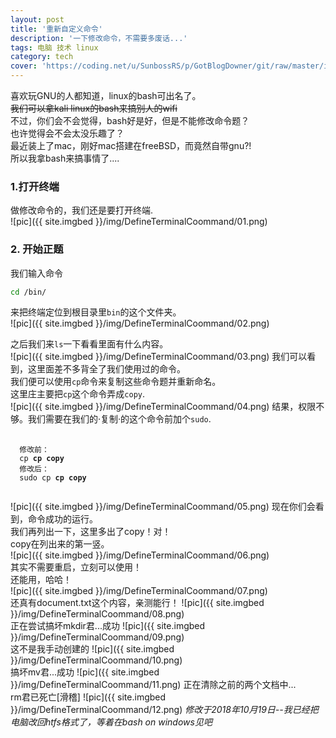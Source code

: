 ```yaml
---
layout: post
title: '重新自定义命令'
description: '一下修改命令，不需要多废话...'
tags: 电脑 技术 linux
category: tech
cover: 'https://coding.net/u/SunbossRS/p/GotBlogDowner/git/raw/master/img/DefineTerminalCoommand/cover.png'
---
```

喜欢玩GNU的人都知道，linux的bash可出名了。  
~~我们可以拿kali linux的bash来搞别人的wifi~~  
不过，你们会不会觉得，bash好是好，但是不能修改命令题？  
也许觉得会不会太没乐趣了？  
最近装上了mac，刚好mac搭建在freeBSD，而竟然自带gnu?!  
所以我拿bash来搞事情了....  
  
### 1.打开终端
做修改命令的，我们还是要打开终端.  
![pic]({{ site.imgbed }}/img/DefineTerminalCoommand/01.png)
### 2. 开始正题
我们输入命令
```bash
cd /bin/
```
来把终端定位到根目录里`bin`的这个文件夹。  
![pic]({{ site.imgbed }}/img/DefineTerminalCoommand/02.png)  
  
之后我们来`ls`一下看看里面有什么内容。  
![pic]({{ site.imgbed }}/img/DefineTerminalCoommand/03.png)
我们可以看到，这里面差不多背全了我们使用过的命令。  
我们便可以使用`cp`命令来复制这些命令题并重新命名。  
这里庄主要把`cp`这个命令弄成`copy`.  
![pic]({{ site.imgbed }}/img/DefineTerminalCoommand/04.png)
结果，权限不够。我们需要在我们的·复制·的这个命令前加个`sudo`.  
<pre>
  <code class="language-bash">
  修改前：
  cp <strong>cp copy</strong>
  修改后：
  sudo cp <strong>cp copy</strong>
  </code>
</pre>
![pic]({{ site.imgbed }}/img/DefineTerminalCoommand/05.png)
现在你们会看到，命令成功的运行。  
我们再列出一下，这里多出了copy！对！  
copy在列出来的第一竖。  
![pic]({{ site.imgbed }}/img/DefineTerminalCoommand/06.png)  
其实不需要重启，立刻可以使用！  
还能用，哈哈！  
![pic]({{ site.imgbed }}/img/DefineTerminalCoommand/07.png)  
还真有document.txt这个内容，亲测能行！
![pic]({{ site.imgbed }}/img/DefineTerminalCoommand/08.png)  
正在尝试搞坏mkdir君...成功
![pic]({{ site.imgbed }}/img/DefineTerminalCoommand/09.png)  
这不是我手动创建的
![pic]({{ site.imgbed }}/img/DefineTerminalCoommand/10.png)  
搞坏mv君...成功
![pic]({{ site.imgbed }}/img/DefineTerminalCoommand/11.png)
正在清除之前的两个文档中...  
rm君已死亡[滑稽]
![pic]({{ site.imgbed }}/img/DefineTerminalCoommand/12.png)
*修改于2018年10月19日--我已经把电脑改回htfs格式了，等着在bash on windows见吧*
